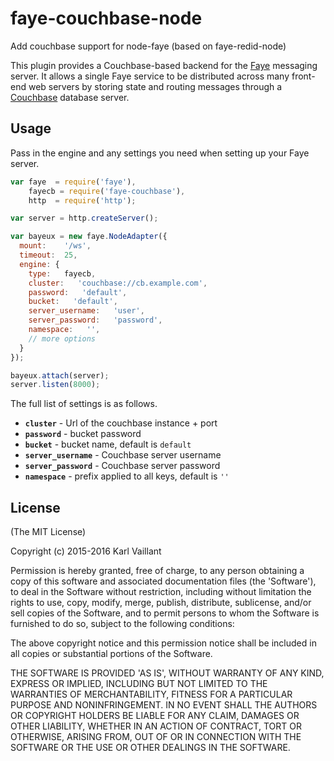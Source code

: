 # faye-couchbase-node
Add couchbase support for node-faye (based on faye-redid-node)

This plugin provides a Couchbase-based backend for the
[Faye](http://faye.jcoglan.com) messaging server. It allows a single Faye
service to be distributed across many front-end web servers by storing state and
routing messages through a [Couchbase](http://couchbase.com) database server.


## Usage

Pass in the engine and any settings you need when setting up your Faye server.

```js
var faye  = require('faye'),
    fayecb = require('faye-couchbase'),
    http  = require('http');

var server = http.createServer();

var bayeux = new faye.NodeAdapter({
  mount:    '/ws',
  timeout:  25,
  engine: {
    type:   fayecb,
    cluster:   'couchbase://cb.example.com',
    password:   'default',
    bucket:   'default',
    server_username:   'user',
    server_password:   'password',
    namespace:   '',
    // more options
  }
});

bayeux.attach(server);
server.listen(8000);
```

The full list of settings is as follows.

* <b>`cluster`</b> - Url of the couchbase instance + port
* <b>`password`</b> - bucket password
* <b>`bucket`</b> - bucket name, default is `default`
* <b>`server_username`</b> - Couchbase server username
* <b>`server_password`</b> - Couchbase server password
* <b>`namespace`</b> - prefix applied to all keys, default is `''`


## License

(The MIT License)

Copyright (c) 2015-2016 Karl Vaillant

Permission is hereby granted, free of charge, to any person obtaining a copy of
this software and associated documentation files (the 'Software'), to deal in
the Software without restriction, including without limitation the rights to
use, copy, modify, merge, publish, distribute, sublicense, and/or sell copies of
the Software, and to permit persons to whom the Software is furnished to do so,
subject to the following conditions:

The above copyright notice and this permission notice shall be included in all
copies or substantial portions of the Software.

THE SOFTWARE IS PROVIDED 'AS IS', WITHOUT WARRANTY OF ANY KIND, EXPRESS OR
IMPLIED, INCLUDING BUT NOT LIMITED TO THE WARRANTIES OF MERCHANTABILITY, FITNESS
FOR A PARTICULAR PURPOSE AND NONINFRINGEMENT. IN NO EVENT SHALL THE AUTHORS OR
COPYRIGHT HOLDERS BE LIABLE FOR ANY CLAIM, DAMAGES OR OTHER LIABILITY, WHETHER
IN AN ACTION OF CONTRACT, TORT OR OTHERWISE, ARISING FROM, OUT OF OR IN
CONNECTION WITH THE SOFTWARE OR THE USE OR OTHER DEALINGS IN THE SOFTWARE.
